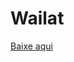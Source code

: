 # Wailat

[Baixe aqui](https://www.spigotmc.org/resources/wailat-inspired-by-forge-waila-mod.67040/)

